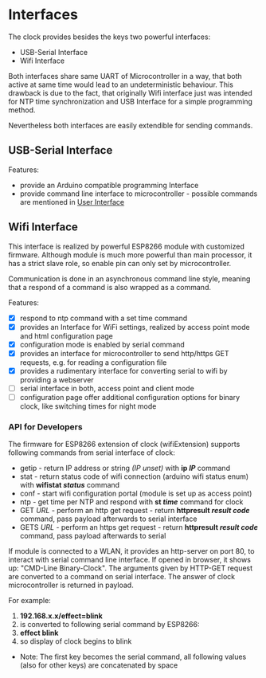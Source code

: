 # Interfaces
 
The clock provides besides the keys two powerful interfaces:
 * USB-Serial Interface 
 * Wifi Interface
 
Both interfaces share same UART of Microcontroller in a way,
that both active at same time would lead to an undeterministic
behaviour. This drawback is due to the fact, that originally
Wifi interface just was intended for NTP time synchronization
and USB Interface for a simple programming method.
 
Nevertheless both interfaces are easily extendible for sending
commands.

## USB-Serial Interface
Features:
* provide an Arduino compatible programming Interface
* provide command line interface to microcontroller - possible commands are mentioned in [User Interface](UserInterface.md)

## Wifi Interface
This interface is realized by powerful ESP8266 module with customized
firmware. Although module is much more powerful than main processor,
it has a strict slave role, so enable pin can only set by microcontroller.

Communication is done in an asynchronous command line style, meaning that
a respond of a command is also wrapped as a command.

Features:
- [x] respond to ntp command with a set time command
- [x] provides an Interface for WiFi settings, realized by access point mode and html configuration page
- [x] configuration mode is enabled by serial command
- [x] provides an interface for microcontroller to send http/https GET requests, e.g. for reading a configuration file
- [x] provides a rudimentary interface for converting serial to wifi by providing a webserver
- [ ] serial interface in both, access point and client mode
- [ ] configuration page offer additional configuration options for binary clock, like switching times for night mode

### API for Developers
The firmware for ESP8266 extension of clock (wifiExtension) supports following commands from serial interface of clock:

* getip - return IP address or string *(IP unset)* with **ip *IP*** command
* stat - return status code of wifi connection (arduino wifi status enum) with **wifistat *status*** command
* conf - start wifi configuration portal (module is set up as access point)
* ntp - get time per NTP and respond with **st *time*** command for clock
* GET *URL* - perform an http get request - return **httpresult *result code*** command, pass payload afterwards to serial interface
* GETS *URL* - perform an https get request - return **httpresult *result code*** command, pass payload afterwards to serial 

If module is connected to a WLAN, it provides an http-server on port 80, to interact with serial command line interface. If opened in browser, it shows up: "CMD-Line Binary-Clock".
The arguments given by HTTP-GET request are converted to a command on serial interface. The answer of clock microcontroller is returned in payload.

For example:
1. **192.168.x.x/effect=blink**
1. is converted to following serial command by ESP8266:
1. **effect blink**
1. so display of clock begins to blink

* Note: The first key becomes the serial command, all following values (also for other keys) are concatenated by space


